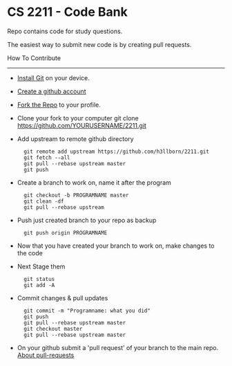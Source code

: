 CS 2211 - Code Bank
===================

Repo contains code for study questions.

The easiest way to submit new code is by creating pull requests.

How To Contribute
_________________

* [Install Git](http://git-scm.com/book/en/Getting-Started-Installing-Git) on your device.
* [Create a github account](https://github.com/join)
* [Fork the Repo](https://github.com/h3llborn/2211/fork) to your profile.
* Clone your fork to your computer
		git clone https://github.com/YOURUSERNAME/2211.git
* Add upstream to remote github directory


		git remote add upstream https://github.com/h3llborn/2211.git
		git fetch --all
		git pull --rebase upstream master
		git push

* Create a branch to work on, name it after the program

		git checkout -b PROGRAMNAME master
		git clean -df
		git pull --rebase upstream

* Push just created branch to your repo as backup

		git push origin PROGRAMNAME

* Now that you have created your branch to work on, make changes to the code
* Next Stage them

		git status
		git add -A

* Commit changes & pull updates

		git commit -m "Programname: what you did"
		git push
		git pull --rebase upstream master
		git checkout master
		git pull --rebase upstream master

* On your github submit a 'pull request' of your branch to the main repo. [About pull-requests](http://help.github.com/send-pull-requests/)	
